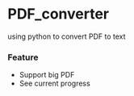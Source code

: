 # PDF_converter
using python to convert PDF to text

### Feature
- Support big PDF
- See current progress